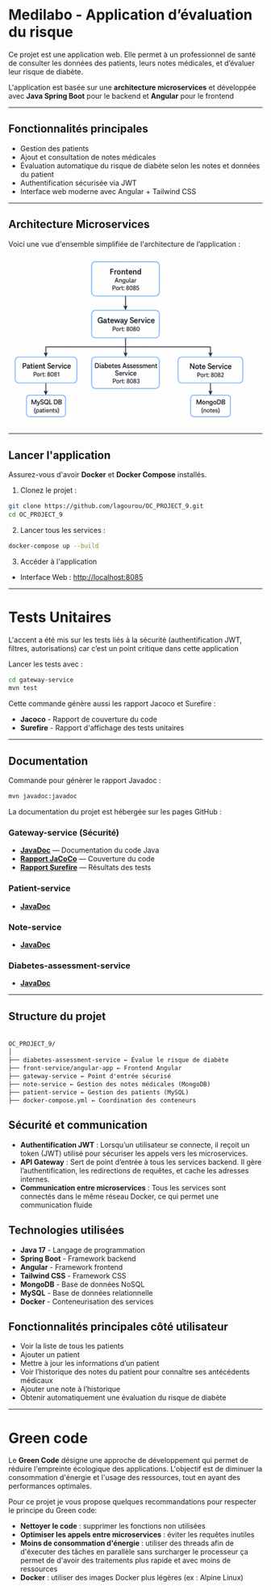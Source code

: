 # Medilabo - Application d’évaluation du risque

Ce projet est une application web. Elle permet à un professionnel de santé de consulter les données des patients, leurs notes médicales, et d’évaluer leur risque de diabète.

L'application est basée sur une **architecture microservices** et développée avec **Java Spring Boot** pour le backend et **Angular** pour le frontend

---

## Fonctionnalités principales

- Gestion des patients
- Ajout et consultation de notes médicales
- Évaluation automatique du risque de diabète selon les notes et données du patient
- Authentification sécurisée via JWT
- Interface web moderne avec Angular + Tailwind CSS

---

## Architecture Microservices

Voici une vue d'ensemble simplifiée de l'architecture de l’application :

![Architecture Microservices](./images/architecture_microservice.png)

---

## Lancer l'application

Assurez-vous d'avoir **Docker** et **Docker Compose** installés.

1. Clonez le projet :

```bash
git clone https://github.com/lagourou/OC_PROJECT_9.git
cd OC_PROJECT_9
```

2. Lancer tous les services :

```bash
docker-compose up --build
```

3. Accéder à l'application

- Interface Web : [http://localhost:8085](http://localhost:8085)

---

# Tests Unitaires

L'accent a été mis sur les tests liés à la sécurité (authentification JWT, filtres, autorisations) car c’est un point critique dans cette application

Lancer les tests avec :

```bash
cd gateway-service
mvn test
```

Cette commande génère aussi les rapport Jacoco et Surefire :

- **Jacoco** - Rapport de couverture du code
- **Surefire** - Rapport d'affichage des tests unitaires

---

## Documentation

Commande pour génèrer le rapport Javadoc :

```bash
mvn javadoc:javadoc
```

La documentation du projet est hébergée sur les pages GitHub :

### Gateway-service (Sécurité)

- [**JavaDoc**](https://lagourou.github.io/OC_PROJECT_9/gateway-service/apidocs/index.html) — Documentation du code Java
- [**Rapport JaCoCo**](https://lagourou.github.io/OC_PROJECT_9/gateway-service/jacoco/index.html) — Couverture du code
- [**Rapport Surefire**](https://lagourou.github.io/OC_PROJECT_9/gateway-service/surefire-report.html) — Résultats des tests

### Patient-service

- [**JavaDoc**](https://lagourou.github.io/OC_PROJECT_9/patient-service/apidocs/index.html)

### Note-service

- [**JavaDoc**](https://lagourou.github.io/OC_PROJECT_9/note-service/apidocs/index.html)

### Diabetes-assessment-service

- [**JavaDoc**](https://lagourou.github.io/OC_PROJECT_9/assessment-service/apidocs/index.html)

---

## Structure du projet

```

OC_PROJECT_9/
│
├── diabetes-assessment-service ← Évalue le risque de diabète
├── front-service/angular-app ← Frontend Angular
├── gateway-service ← Point d'entrée sécurisé
├── note-service ← Gestion des notes médicales (MongoDB)
├── patient-service ← Gestion des patients (MySQL)
├── docker-compose.yml ← Coordination des conteneurs

```

## Sécurité et communication

- **Authentification JWT** : Lorsqu’un utilisateur se connecte, il reçoit un token (JWT) utilisé pour sécuriser les appels vers les microservices.
- **API Gateway** : Sert de point d’entrée à tous les services backend. Il gère l’authentification, les redirections de requêtes, et cache les adresses internes.
- **Communication entre microservices** : Tous les services sont connectés dans le même réseau Docker, ce qui permet une communication fluide

## Technologies utilisées

- **Java 17** - Langage de programmation
- **Spring Boot** - Framework backend
- **Angular** - Framework frontend
- **Tailwind CSS** - Framework CSS
- **MongoDB** - Base de données NoSQL
- **MySQL** - Base de données relationnelle
- **Docker** - Conteneurisation des services

## Fonctionnalités principales côté utilisateur

- Voir la liste de tous les patients
- Ajouter un patient
- Mettre à jour les informations d’un patient
- Voir l’historique des notes du patient pour connaître ses antécédents médicaux
- Ajouter une note à l’historique
- Obtenir automatiquement une évaluation du risque de diabète

---

# Green code

Le **Green Code** désigne une approche de développement qui permet de réduire l'empreinte écologique des applications.
L'objectif est de diminuer la consommation d'énergie et l'usage des ressources, tout en ayant des performances optimales.

Pour ce projet je vous propose quelques recommandations pour respecter le principe du Green code:

- **Nettoyer le code** : supprimer les fonctions non utilisées
- **Optimiser les appels entre microservices** : éviter les requêtes inutiles
- **Moins de consommation d'énergie** : utiliser des threads afin de d'éxecuter des tâches en parallèle sans surcharger le processeur ça permet de d'avoir des traitements plus rapide et avec moins de ressources
- **Docker** : utiliser des images Docker plus légères (ex : Alpine Linux)
